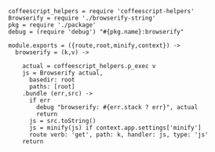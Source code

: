     coffeescript_helpers = require 'coffeescript-helpers'
    Browserify = require './browserify-string'
    pkg = require './package'
    debug = (require 'debug') "#{pkg.name}:browserify"

    module.exports = ({route,root,minify,context}) ->
      browserify = (k,v) ->

        actual = coffeescript_helpers.p_exec v
        js = Browserify actual,
          basedir: root
          paths: [root]
        .bundle (err,src) ->
          if err
            debug "browserify: #{err.stack ? err}", actual
            return
          js = src.toString()
          js = minify(js) if context.app.settings['minify']
          route verb: 'get', path: k, handler: js, type: 'js'
        return
